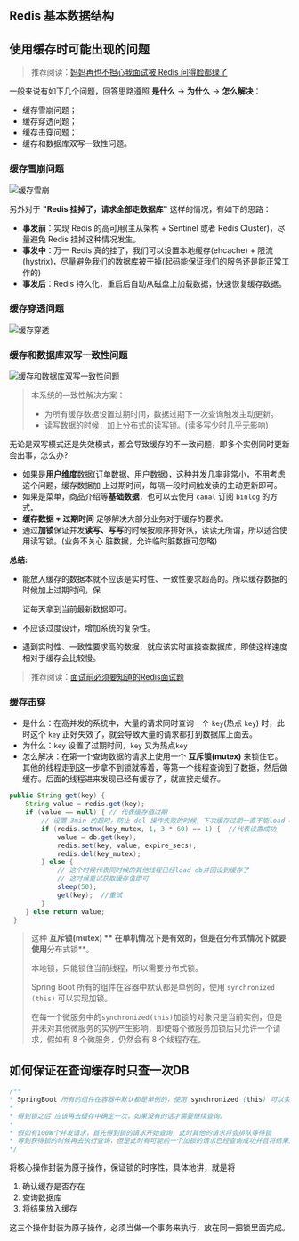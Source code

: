 ## Redis 基本数据结构



## 使用缓存时可能出现的问题

> 推荐阅读：[妈妈再也不担心我面试被 Redis 问得脸都绿了](https://mp.weixin.qq.com/s/gmV0Z4nW9NYh4cVpDNiI9w)
>

一般来说有如下几个问题，回答思路遵照 **是什么** → **为什么** → **怎么解决**：

- 缓存雪崩问题；
- 缓存穿透问题；
- 缓存击穿问题；
- 缓存和数据库双写一致性问题。

### 缓存雪崩问题

![缓存雪崩](https://tva1.sinaimg.cn/large/007S8ZIlly1ghsnwdnqolj30tv0ft0zg.jpg)

另外对于 **"Redis 挂掉了，请求全部走数据库"** 这样的情况，有如下的思路：

- **事发前**：实现 Redis 的高可用(主从架构 + Sentinel 或者 Redis Cluster)，尽量避免 Redis 挂掉这种情况发生。
- **事发中**：万一 Redis 真的挂了，我们可以设置本地缓存(ehcache) + 限流(hystrix)，尽量避免我们的数据库被干掉(起码能保证我们的服务还是能正常工作的)
- **事发后**：Redis 持久化，重启后自动从磁盘上加载数据，快速恢复缓存数据。

### 缓存穿透问题

![缓存穿透](https://tva1.sinaimg.cn/large/007S8ZIlly1ghsnxrax6cj30tw0ft7aq.jpg)

### 缓存和数据库双写一致性问题

![缓存和数据库双写一致性问题](https://tva1.sinaimg.cn/large/007S8ZIlly1ghsnznkhp6j30tw0fqgt6.jpg)

> 本系统的一致性解决方案：
>
> - 为所有缓存数据设置过期时间，数据过期下一次查询触发主动更新。
> - 读写数据的时候，加上分布式的读写锁。(读多写少时几乎无影响)

无论是双写模式还是失效模式，都会导致缓存的不一致问题，即多个实例同时更新会出事，怎么办?

- 如果是**用户维度**数据(订单数据、用户数据)，这种并发几率非常小，不用考虑这个问题，缓存数据加 上过期时间，每隔一段时间触发读的主动更新即可。
- 如果是菜单，商品介绍等**基础数据**，也可以去使用 `canal` 订阅 `binlog` 的方式。
- **缓存数据 + 过期时间** 足够解决大部分业务对于缓存的要求。
- 通过**加锁**保证并发**读写、写写**的时候按顺序排好队，读读无所谓，所以适合使用读写锁。(业务不关心 脏数据，允许临时脏数据可忽略)

**总结:**

- 能放入缓存的数据本就不应该是实时性、一致性要求超高的。所以缓存数据的时候加上过期时间，保

  证每天拿到当前最新数据即可。

- 不应该过度设计，增加系统的复杂性。

- 遇到实时性、一致性要求高的数据，就应该实时直接查数据库，即使这样速度相对于缓存会比较慢。

> 推荐阅读：[面试前必须要知道的Redis面试题](https://mp.weixin.qq.com/s?__biz=MzI4Njg5MDA5NA==&mid=2247484609&idx=1&sn=4c053236699fde3c2db1241ab497487b&scene=21#wechat_redirect)

### 缓存击穿

- 是什么：在高并发的系统中，大量的请求同时查询一个 `key`(热点 `key`) 时，此时这个 `key` 正好失效了，就会导致大量的请求都打到数据库上面去。
- 为什么：`key` 设置了过期时间，`key` 又为热点`key`
- 怎么解决：在第一个查询数据的请求上使用一个 **互斥锁(mutex)** 来锁住它。其他的线程走到这一步拿不到锁就等着，等第一个线程查询到了数据，然后做缓存。后面的线程进来发现已经有缓存了，就直接走缓存。

```java
public String get(key) {
    String value = redis.get(key);
    if (value == null) { // 代表缓存值过期
        // 设置 3min 的超时，防止 del 操作失败的时候，下次缓存过期一直不能load db
        if (redis.setnx(key_mutex, 1, 3 * 60) == 1) {  //代表设置成功
            value = db.get(key);
            redis.set(key, value, expire_secs);
            redis.del(key_mutex);
        } else {  
            // 这个时候代表同时候的其他线程已经load db并回设到缓存了
            // 这时候重试获取缓存值即可
            sleep(50);
            get(key);  //重试
        }
    } else return value;
 }
```

> 这种 **互斥锁(mutex) ** 在单机情况下是有效的，但是在分布式情况下就要使用**分布式锁**。
>
> 本地锁，只能锁住当前线程，所以需要分布式锁。
>
> Spring Boot 所有的组件在容器中默认都是单例的，使用 `synchronized (this)` 可以实现加锁。
>
> 在每一个微服务中的`synchronized(this)`加锁的对象只是当前实例，但是并未对其他微服务的实例产生影响，即使每个微服务加锁后只允许一个请求，假如有 8 个微服务，仍然会有 8 个线程存在。

## 如何保证在查询缓存时只查一次DB

```java
/**
* SpringBoot 所有的组件在容器中默认都是单例的，使用 synchronized (this) 可以实现加锁。
*
* 得到锁之后 应该再去缓存中确定一次，如果没有的话才需要继续查询。
*
* 假如有100W个并发请求，首先得到锁的请求开始查询，此时其他的请求将会排队等待锁
* 等到获得锁的时候再去执行查询，但是此时有可能前一个加锁的请求已经查询成功并且将结果添加到了缓存中
*/
```

将核心操作封装为原子操作，保证锁的时序性，具体地讲，就是将

1. 确认缓存是否存在
2. 查询数据库
3. 将结果放入缓存

这三个操作封装为原子操作，必须当做一个事务来执行，放在同一把锁里面完成。